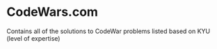 # CodeWars.com
Contains all of the solutions to CodeWar problems listed based on KYU (level of expertise)
